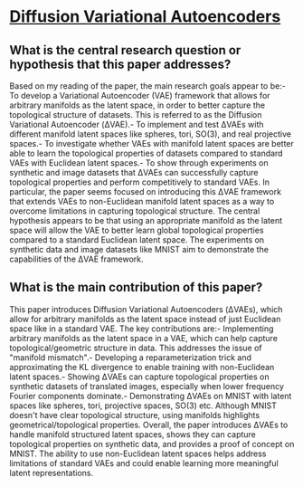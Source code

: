 # [Diffusion Variational Autoencoders](https://arxiv.org/abs/1901.08991v2)

## What is the central research question or hypothesis that this paper addresses?

Based on my reading of the paper, the main research goals appear to be:- To develop a Variational Autoencoder (VAE) framework that allows for arbitrary manifolds as the latent space, in order to better capture the topological structure of datasets. This is referred to as the Diffusion Variational Autoencoder (ΔVAE).- To implement and test ΔVAEs with different manifold latent spaces like spheres, tori, SO(3), and real projective spaces.- To investigate whether VAEs with manifold latent spaces are better able to learn the topological properties of datasets compared to standard VAEs with Euclidean latent spaces.- To show through experiments on synthetic and image datasets that ΔVAEs can successfully capture topological properties and perform competitively to standard VAEs. In particular, the paper seems focused on introducing this ΔVAE framework that extends VAEs to non-Euclidean manifold latent spaces as a way to overcome limitations in capturing topological structure. The central hypothesis appears to be that using an appropriate manifold as the latent space will allow the VAE to better learn global topological properties compared to a standard Euclidean latent space. The experiments on synthetic data and image datasets like MNIST aim to demonstrate the capabilities of the ΔVAE framework.


## What is the main contribution of this paper?

This paper introduces Diffusion Variational Autoencoders (ΔVAEs), which allow for arbitrary manifolds as the latent space instead of just Euclidean space like in a standard VAE. The key contributions are:- Implementing arbitrary manifolds as the latent space in a VAE, which can help capture topological/geometric structure in data. This addresses the issue of "manifold mismatch".- Developing a reparameterization trick and approximating the KL divergence to enable training with non-Euclidean latent spaces.- Showing ΔVAEs can capture topological properties on synthetic datasets of translated images, especially when lower frequency Fourier components dominate.- Demonstrating ΔVAEs on MNIST with latent spaces like spheres, tori, projective spaces, SO(3) etc. Although MNIST doesn't have clear topological structure, using manifolds highlights geometrical/topological properties. Overall, the paper introduces ΔVAEs to handle manifold structured latent spaces, shows they can capture topological properties on synthetic data, and provides a proof of concept on MNIST. The ability to use non-Euclidean latent spaces helps address limitations of standard VAEs and could enable learning more meaningful latent representations.
